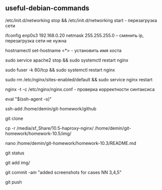 ## useful-debian-commands


/etc/init.d/networking stop && /etc/init.d/networking start   - перезагрузка сети

ifconfig enp0s3 192.168.0.20 netmask 255.255.255.0 – сменить ip, перезагрузка сети не нужна

hostnamectl set-hostname       <*>   - установить имя хоста

sudo service apache2 stop && sudo systemctl restart nginx

sudo fuser -k 80/tcp && sudo systemctl restart nginx

sudo rm /etc/nginx/sites-enabled/default && sudo service nginx restart

nginx -t -c /etc/nginx/nginx.conf   - проверка корректности синтаксиса

eval "$(ssh-agent -s)"

ssh-add /home/demin/git-homework/github

git clone

cp -r /media/sf_Share/10.5-haproxy-nginx/  /home/demin/git-homework/homework-10.5/img/

nano /home/demin/git-homework/homework-10.3/README.md

git status

git add img/

git commit -am "added screenshots for cases NN 3,4,5"

git push
